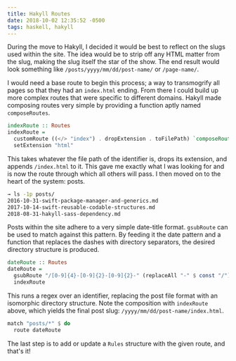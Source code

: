 ```yaml
---
title: Hakyll Routes
date: 2018-10-02 12:35:52 -0500
tags: haskell, hakyll
---
```


During the move to Hakyll, I decided it would be best to reflect on the slugs used within the site. The idea would be to strip off any HTML matter from the slug, making the slug itself the star of the show. The end result would look something like `/posts/yyyy/mm/dd/post-name/` or `/page-name/`.

I would need a base route to begin this process; a way to transmogrify all pages so that they had an `index.html` ending. From there I could build up more complex routes that were specific to different domains. Hakyll made composing routes very simple by providing a function aptly named `composeRoutes`.

``` haskell
indexRoute :: Routes
indexRoute =
  customRoute ((</> "index") . dropExtension . toFilePath) `composeRoutes`
  setExtension "html"
```

This takes whatever the file path of the identifier is, drops its extension, and appends `/index.html` to it. This gave me exactly what I was looking for and is now the route through which all others will pass. I then moved on to the heart of the system: posts.

``` zsh
→ ls -1p posts/
2016-10-31-swift-package-manager-and-generics.md
2017-10-14-swift-reusable-codable-structures.md
2018-08-31-hakyll-sass-dependency.md
```

Posts within the site adhere to a very simple date-title format. `gsubRoute` can be used to match against this pattern. By feeding it the date pattern and a function that replaces the dashes with directory separators, the desired directory structure is produced.

``` haskell
dateRoute :: Routes
dateRoute =
  gsubRoute "/[0-9]{4}-[0-9]{2}-[0-9]{2}-" (replaceAll "-" $ const "/") `composeRoutes`
  indexRoute
```

This runs a regex over an identifier, replacing the post file format with an isomorphic directory structure. Note the composition with `indexRoute` above, which yields the final post slug: `/yyyy/mm/dd/post-name/index.html`.

``` haskell
match "posts/*" $ do
  route dateRoute
```

The last step is to add or update a `Rules` structure with the given route, and that's it!
